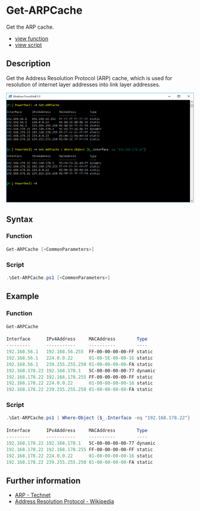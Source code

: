 # Get-ARPCache

Get the ARP cache.

* [view function](https://github.com/BornToBeRoot/PowerShell/blob/master/Module/LazyAdmin/Functions/Get-ARPCache.ps1)
* [view script](https://github.com/BornToBeRoot/PowerShell/blob/master/Scripts/Get-ARPCache.ps1)

## Description

Get the Address Resolution Protocol (ARP) cache, which is used for resolution of internet layer addresses into link layer addresses.

![Screenshot](Images/Get-ARPCache.png?raw=true)

## Syntax

### Function

```powershell
Get-ARPCache [<CommonParameters>]
```

### Script

```powershell
.\Get-ARPCache.ps1 [<CommonParameters>]
``` 

## Example

### Function

```powershell
Get-ARPCache

Interface      IPv4Address     MACAddress        Type
---------      -----------     ----------        ----
192.168.56.1   192.168.56.255  FF-00-00-00-00-FF static
192.168.56.1   224.0.0.22      01-00-5E-00-00-16 static
192.168.56.1   239.255.255.250 01-00-00-00-00-FA static
192.168.178.22 192.168.178.1   5C-00-00-00-00-77 dynamic
192.168.178.22 192.168.178.255 FF-00-00-00-00-FF static
192.168.178.22 224.0.0.22      01-00-00-00-00-16 static
192.168.178.22 239.255.255.250 01-00-00-00-00-FA static
```

### Script

```powershell
.\Get-ARPCache.ps1 | Where-Object {$_.Interface -eq "192.168.178.22"}

Interface      IPv4Address     MACAddress        Type
---------      -----------     ----------        ----
192.168.178.22 192.168.178.1   5C-00-00-00-00-77 dynamic
192.168.178.22 192.168.178.255 FF-00-00-00-00-FF static
192.168.178.22 224.0.0.22      01-00-00-00-00-16 static
192.168.178.22 239.255.255.250 01-00-00-00-00-FA static
```

## Further information

* [ARP - Technet](https://technet.microsoft.com/en-us/library/bb490864.aspx)
* [Address Resolution Protocol - Wikipedia](https://en.wikipedia.org/wiki/Address_Resolution_Protocol)